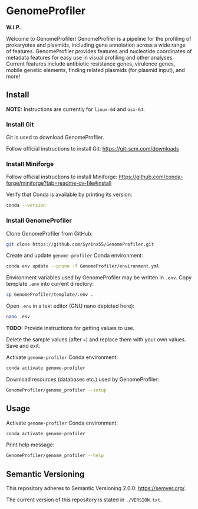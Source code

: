 # GenomeProfiler

**W.I.P.**

Welcome to GenomeProfiler! GenomeProfiler is a pipeline for the profiling of prokaryotes and plasmids, including gene annotation across a wide range of features. GenomeProfiler provides features and nucleotide coordinates of metadata features for easy use in visual profiling and other analyses. Current features include antibiotic resistance genes, virulence genes, mobile genetic elements, finding related plasmids (for plasmid input), and more!

## Install

**NOTE:** Instructions are currently for `linux-64` and `osx-64`.

### Install Git

Git is used to download GenomeProfiler.

Follow official instructions to install Git: <https://git-scm.com/downloads>

### Install Miniforge

Follow official instructions to install Miniforge: <https://github.com/conda-forge/miniforge?tab=readme-ov-file#install>

Verify that Conda is available by printing its version:
```bash
conda --version
```

### Install GenomeProfiler

Clone GenomeProfiler from GitHub:
```bash
git clone https://github.com/Syrinx55/GenomeProfiler.git
```

Create and update `genome-profiler` Conda environment:
```bash
conda env update --prune -f GenomeProfiler/environment.yml
```

Environment variables used by GenomeProfiler may be written in `.env`.
Copy template `.env` into current directory:
```bash
cp GenomeProfiler/template/.env .
```

Open `.env` in a text editor (GNU nano depicted here):
```bash
nano .env
```

**TODO:** Provide instructions for getting values to use.

Delete the sample values (after `=`) and replace them with your own values. Save and exit.

Activate `genome-profiler` Conda environment:
```bash
conda activate genome-profiler
```

Download resources (databases etc.) used by GenomeProfiler:
```bash
GenomeProfiler/genome_profiler --setup
```

## Usage

Activate `genome-profiler` Conda environment:
```bash
conda activate genome-profiler
```

Print help message:
```bash
GenomeProfiler/genome_profiler --help
```

## Semantic Versioning

This repository adheres to Semantic Versioning 2.0.0: <https://semver.org/>.

The current version of this repository is stated in `./VERSION.txt`.
